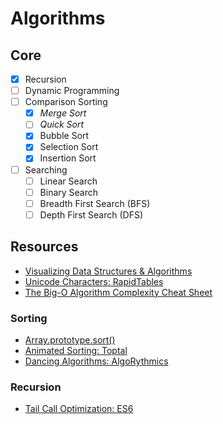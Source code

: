# Algorithms

## Core
- [X] Recursion
- [ ] Dynamic Programming
- [ ] Comparison Sorting
  - [X] *Merge Sort*
  - [ ] *Quick Sort*
  - [X] Bubble Sort
  - [X] Selection Sort
  - [X] Insertion Sort
- [ ] Searching
  - [ ] Linear Search
  - [ ] Binary Search
  - [ ] Breadth First Search (BFS)
  - [ ] Depth First Search (DFS)

## Resources
- [Visualizing Data Structures & Algorithms](https://visualgo.net/en)
- [Unicode Characters: RapidTables](https://www.rapidtables.com/code/text/unicode-characters.html)
- [The Big-O Algorithm Complexity Cheat Sheet](https://www.bigocheatsheet.com/ "Big O Cheat Sheet")

### Sorting
- [Array.prototype.sort()](https://developer.mozilla.org/en-US/docs/Web/JavaScript/Reference/Global_Objects/Array/sort)
- [Animated Sorting: Toptal](https://www.toptal.com/developers/sorting-algorithms)
- [Dancing Algorithms: AlgoRythmics](https://www.youtube.com/user/AlgoRythmics/videos)

### Recursion
- [Tail Call Optimization: ES6](https://2ality.com/2015/06/tail-call-optimization.html)